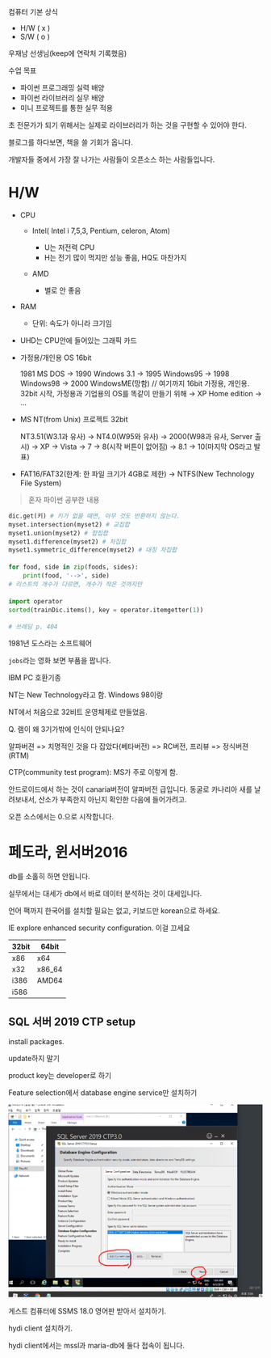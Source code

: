 컴퓨터 기본 상식

- H/W ( x )
- S/W ( o )

우재남 선생님(keep에 연락처 기록했음)

수업 목표
- 파이썬 프로그래밍 실력 배양
- 파이썬 라이브러리 실무 배양
- 미니 프로젝트를 통한 실무 적용

초 전문가가 되기 위해서는 실제로 라이브러리가 하는 것을 구현할 수 있어야 한다.



블로그를 하다보면, 책을 쓸 기회가 옵니다.

개발자들 중에서 가장 잘 나가는 사람들이 오픈소스 하는 사람들입니다.

# H/W

- CPU
  
    - Intel( Intel i 7,5,3,  Pentium, celeron, Atom)
    
      - U는 저전력 CPU
      - H는 전기 많이 먹지만 성능 좋음, HQ도 마찬가지
    - AMD
      -  별로 안 좋음
- RAM

    - 	단위: 속도가 아니라 크기임
- UHD는 CPU안에 들어있는 그래픽 카드

- 가정용/개인용 OS 16bit

  1981 MS DOS → 1990 Windows 3.1 → 1995 Windows95 → 1998 Windows98 → 2000 WindowsME(망함)  // 여기까지 16bit 가정용, 개인용. 32bit 시작,  가정용과 기업용의 OS를 똑같이 만들기 위해 → XP Home edition → ...

- MS NT(from Unix) 프로젝트 32bit

  NT3.51(W3.1과 유사) → NT4.0(W95와 유사) → 2000(W98과 유사, Server 출시) → XP → Vista → 7 → 8(시작 버튼이 없어짐) → 8.1 → 10(마지막 OS라고 발표)

- FAT16/FAT32(한계: 한 파일 크기가 4GB로 제한) → NTFS(New Technology File System)

> 혼자 파이썬 공부한 내용


```python
dic.get(키) # 키가 없을 때면, 아무 것도 반환하지 않는다.
myset.intersection(myset2) # 교집합
myset1.union(myset2) # 합집합
myset1.difference(myset2) # 차집합
myset1.symmetric_difference(myset2) # 대칭 차집합

for food, side in zip(foods, sides):
    print(food, '-->', side)
# 리스트의 개수가 다르면, 개수가 작은 것까지만 

import operator
sorted(trainDic.items(), key = operator.itemgetter(1))

# 쓰레딩 p. 404
```



1981년 도스라는 소프트웨어

`jobs`라는 영화 보면 부품을 팝니다.

IBM PC 호환기종

NT는 New Technology라고 함. Windows 98이랑 

NT에서 처음으로 32비트 운영체제로 만들었음.

Q. 램이 왜 3기가밖에 인식이 안되나요? 

알파버젼 => 치명적인 것을 다 잡았다(베타버전) => RC버전, 프리뷰 => 정식버젼(RTM)

CTP(community test program): MS가 주로 이렇게 함.

안드로이드에서 하는 것이 canaria버전이 알파버전 급입니다. 동굴로 카나리아 새를 날려보내서, 산소가 부족한지 아닌지 확인한 다음에 들어가려고.

오픈 소스에서는 0.으로 시작합니다.

# 페도라, 윈서버2016

db를 소홀히 하면 안됩니다.

실무에서는 대세가 db에서 바로 데이터 분석하는 것이 대세입니다.



언어 팩까지 한국어를 설치할 필요는 없고, 키보드만 korean으로 하세요.

IE explore enhanced security configuration. 이걸 끄세요



| 32bit | 64bit  |
| ----- | ------ |
| x86   | x64    |
| x32   | x86_64 |
| i386  | AMD64  |
| i586  |        |



## SQL 서버 2019 CTP setup

install packages.

update하지 말기

product key는 developer로 하기

Feature selection에서 database engine service만 설치하기

![](img/1.png)

게스트 컴퓨터에 SSMS 18.0 영어판 받아서 설치하기.

hydi client 설치하기.

hydi client에서는 mssl과 maria-db에 둘다 접속이 됩니다.

